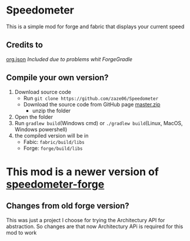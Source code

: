 # Speedometer
This is a simple mod for forge and fabric that displays your current speed

## Credits to
[org.json](https://www.json.org/json-en.html) *Included due to problems whit ForgeGradle*

## Compile your own version?
1. Download source code
   * Run `git clone https://github.com/zaze06/Speedometer`
   * Download the source code from GitHub page [master.zip](https://github.com/zaze06/Speedometer/archive/refs/heads/master.zip)
     * unzip the folder
2. Open the folder
3. Run `gradlew build`(Windows cmd) or `./gradlew build`(Linux, MacOS, Windows powershell)
4. the compiled version will be in
   * Fabic: `fabric/build/libs`
   * Forge: `forge/build/libs`


# This mod is a newer version of [speedometer-forge](https://github.com/zaze06/speedometer-forge)

## Changes from old forge version?
This was just a project I choose for trying the Architectury API for abstraction.
So changes are that now Architectury APi is required for this mod to work
